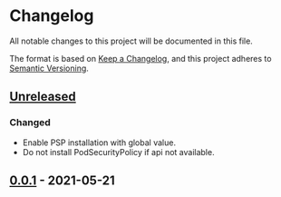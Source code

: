 # Changelog

All notable changes to this project will be documented in this file.

The format is based on [Keep a Changelog](https://keepachangelog.com/en/1.0.0/),
and this project adheres to [Semantic Versioning](https://semver.org/spec/v2.0.0.html).

## [Unreleased]

### Changed

- Enable PSP installation with global value.
- Do not install PodSecurityPolicy if api not available.

## [0.0.1] - 2021-05-21

[Unreleased]: https://github.com/giantswarm/flamethrower-app/compare/v0.0.1...HEAD
[0.0.1]: https://github.com/giantswarm/flamethrower-app/releases/tag/v0.0.1
